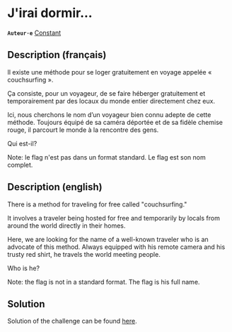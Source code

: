 # J'irai dormir...

**`Auteur·e`** [Constant](https://github.com/ConstantCONTENT)

## Description (français)

Il existe une méthode pour se loger gratuitement en voyage appelée « couchsurfing ». 

Ça consiste, pour un voyageur, de se faire héberger gratuitement et temporairement par des locaux du monde entier directement chez eux.

Ici, nous cherchons le nom d’un voyageur bien connu adepte de cette méthode. Toujours équipé de sa caméra déportée et de sa fidèle chemise rouge, il parcourt le monde à la rencontre des gens.

Qui est-il?

Note: le flag n'est pas dans un format standard. Le flag est son nom complet.

## Description (english)

There is a method for traveling for free called "couchsurfing."

It involves a traveler being hosted for free and temporarily by locals from around the world directly in their homes.

Here, we are looking for the name of a well-known traveler who is an advocate of this method. Always equipped with his remote camera and his trusty red shirt, he travels the world meeting people.

Who is he?

Note: the flag is not in a standard format. The flag is his full name.


## Solution

Solution of the challenge can be found [here](solution/).

